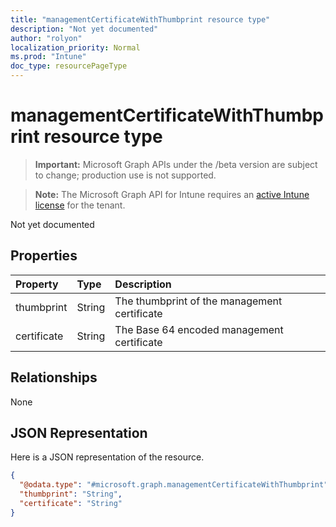 ```yaml
---
title: "managementCertificateWithThumbprint resource type"
description: "Not yet documented"
author: "rolyon"
localization_priority: Normal
ms.prod: "Intune"
doc_type: resourcePageType
---
```


# managementCertificateWithThumbprint resource type

> **Important:** Microsoft Graph APIs under the /beta version are subject to change; production use is not supported.

> **Note:** The Microsoft Graph API for Intune requires an [active Intune license](https://go.microsoft.com/fwlink/?linkid=839381) for the tenant.

Not yet documented

## Properties
|Property|Type|Description|
|:---|:---|:---|
|thumbprint|String|The thumbprint of the management certificate|
|certificate|String|The Base 64 encoded management certificate|

## Relationships
None

## JSON Representation
Here is a JSON representation of the resource.
<!-- {
  "blockType": "resource",
  "@odata.type": "microsoft.graph.managementCertificateWithThumbprint"
}
-->
``` json
{
  "@odata.type": "#microsoft.graph.managementCertificateWithThumbprint",
  "thumbprint": "String",
  "certificate": "String"
}
```





